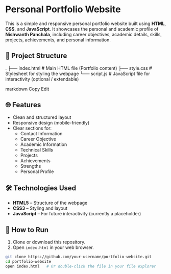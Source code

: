 # Personal Portfolio Website

This is a simple and responsive personal portfolio website built using **HTML**, **CSS**, and **JavaScript**. It showcases the personal and academic profile of **Nishwanth Panchala**, including career objectives, academic details, skills, projects, achievements, and personal information.

## 📁 Project Structure

. ├── index.html # Main HTML file (Portfolio content) ├── style.css # Stylesheet for styling the webpage └── script.js # JavaScript file for interactivity (optional / extendable)

markdown
Copy
Edit

## 🌐 Features

- Clean and structured layout
- Responsive design (mobile-friendly)
- Clear sections for:
  - Contact Information
  - Career Objective
  - Academic Information
  - Technical Skills
  - Projects
  - Achievements
  - Strengths
  - Personal Profile

## 🛠️ Technologies Used

- **HTML5** – Structure of the webpage
- **CSS3** – Styling and layout
- **JavaScript** – For future interactivity (currently a placeholder)

## 📌 How to Run

1. Clone or download this repository.
2. Open `index.html` in your web browser.

```bash
git clone https://github.com/your-username/portfolio-website.git
cd portfolio-website
open index.html   # Or double-click the file in your file explorer
